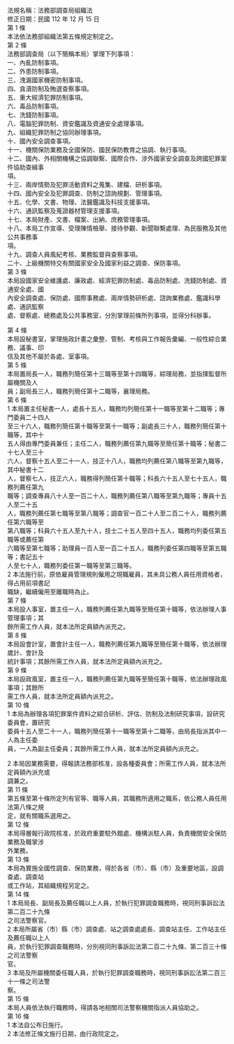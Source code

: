法規名稱：法務部調查局組織法  
修正日期：民國 112 年 12 月 15 日  
第 1 條  
本法依法務部組織法第五條規定制定之。  
第 2 條  
法務部調查局（以下簡稱本局）掌理下列事項：  
一、內亂防制事項。  
二、外患防制事項。  
三、洩漏國家機密防制事項。  
四、貪瀆防制及賄選查察事項。  
五、重大經濟犯罪防制事項。  
六、毒品防制事項。  
七、洗錢防制事項。  
八、電腦犯罪防制、資安鑑識及資通安全處理事項。  
九、組織犯罪防制之協同辦理事項。  
十、國內安全調查事項。  
十一、機關保防業務及全國保防、國民保防教育之協調、執行事項。  
十二、國內、外相關機構之協調聯繫、國際合作、涉外國家安全調查及跨國犯罪案件協助查緝事  
項。  
十三、兩岸情勢及犯罪活動資料之蒐集、建檔、研析事項。  
十四、國內安全及犯罪調查、防制之諮詢規劃、管理事項。  
十五、化學、文書、物理、法醫鑑識及科技支援事項。  
十六、通訊監察及蒐證器材管理支援事項。  
十七、本局財產、文書、檔案、出納、庶務管理事項。  
十八、本局工作宣導、受理陳情檢舉、接待參觀、新聞聯繫處理、為民服務及其他公共事務事  
項。  
十九、調查人員風紀考核、業務監督與查察事項。  
二十、上級機關特交有關國家安全及國家利益之調查、保防事項。  
第 3 條  
本局設國家安全維護處、廉政處、經濟犯罪防制處、毒品防制處、洗錢防制處、資通安全處、國  
內安全調查處、保防處、國際事務處、兩岸情勢研析處、諮詢業務處、鑑識科學處、通訊監察  
處、督察處、總務處及公共事務室，分別掌理前條所列事項，並得分科辦事。  


第 4 條  
本局設秘書室，掌理施政計畫之彙整、管制、考核與工作報告彙編、一般性綜合業務、議事、印  
信及其他不屬於各處、室事項。  
第 5 條  
本局置局長一人，職務列簡任第十三職等至第十四職等，綜理局務，並指揮監督所屬機關及人  
員；副局長三人，職務列簡任第十二職等，襄理局務。  
第 6 條  
1 本局置主任秘書一人，處長十五人，職務均列簡任第十一職等至第十二職等；專門委員二十四人  
至三十六人，職務列簡任第十職等至第十一職等；副處長三十人，職務列簡任第十職等，其中十  
五人得由專門委員兼任；主任二人，職務列薦任第九職等至簡任第十職等；秘書二十七人至三十  
六人，督察十五人至二十一人，技正十八人，職務均列薦任第八職等至第九職等，其中秘書十二  
人，督察七人，技正六人，職務得列簡任第十職等；科長六十五人至七十五人，職務列薦任第九  
職等；調查專員八十人至一百二十人，職務列薦任第八職等至第九職等；專員十五人至二十五  
人，職務列薦任第七職等至第八職等；調查官一百二十人至二百二十人，職務列薦任第六職等至  
第八職等；科員六十五人至九十人，技士二十五人至四十五人，職務均列委任第五職等或薦任第  
六職等至第七職等；助理員一百人至一百二十五人，職務列委任第四職等至第五職等；書記五十  
人至七十人，職務列委任第一職等至第三職等。  
2 本法施行前，原依雇員管理規則僱用之現職雇員，其未具公務人員任用資格者，得占用前項書記  
職缺，繼續僱用至離職時為止。  
第 7 條  
本局設人事室，置主任一人，職務列薦任第九職等至簡任第十職等，依法辦理人事管理事項；其  
餘所需工作人員，就本法所定員額內派充之。  
第 8 條  
本局設會計室，置會計主任一人，職務列薦任第九職等至簡任第十職等，依法辦理歲計、會計及  
統計事項；其餘所需工作人員，就本法所定員額內派充之。  
第 9 條  
本局設政風室，置主任一人，職務列薦任第九職等至簡任第十職等，依法辦理政風事項；其餘所  
需工作人員，就本法所定員額內派充之。  
第 10 條  
1 本局為辦理各項犯罪案件資料之綜合研析、評估、防制及法制研究事項，設研究委員會，置研究  
委員十五人至二十一人，職務列簡任第十一職等至第十二職等，由局長指派其中一人為主任委  
員，一人為副主任委員；其餘所需工作人員，就本法所定員額內派充之。  


2 本局因業務需要，得報請法務部核准，設各種委員會；所需工作人員，就本法所定員額內派充或  
調兼之。  
第 11 條  
第五條至第十條所定列有官等、職等人員，其職務所適用之職系，依公務人員任用法第八條之規  
定，就有關職系選用之。  
第 12 條  
本局得層報行政院核准，於政府重要駐外館處、機構派駐人員，負責機關安全保防業務及職掌涉  
外業務。  
第 13 條  
本局為實施全國性調查、保防業務，得於各省（市）、縣（市）及重要地區，設調查處、調查站  
或工作站，其組織規程另定之。  
第 14 條  
1 本局局長、副局長及薦任職以上人員，於執行犯罪調查職務時，視同刑事訴訟法第二百二十九條  
之司法警察官。  
2 本局所屬省（市）縣（市）調查處、站之調查處處長、調查站主任、工作站主任及薦任職以上人  
員，於執行犯罪調查職務時，分別視同刑事訴訟法第二百二十九條、第二百三十條之司法警察  
官。  
3 本局及所屬機關委任職人員，於執行犯罪調查職務時，視同刑事訴訟法第二百三十一條之司法警  
察。  
第 15 條  
本局人員依法執行職務時，得請各地相關司法警察機關指派人員協助之。  
第 16 條  
1 本法自公布日施行。  
2 本法修正條文施行日期，由行政院定之。  


